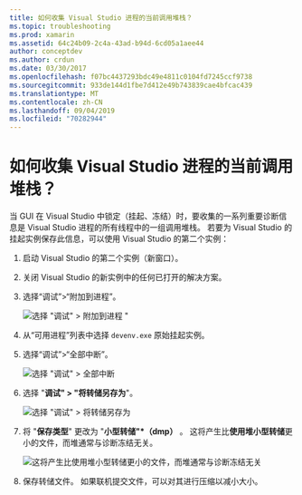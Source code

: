 ```yaml
---
title: 如何收集 Visual Studio 进程的当前调用堆栈？
ms.topic: troubleshooting
ms.prod: xamarin
ms.assetid: 64c24b09-2c4a-43ad-b94d-6cd05a1aee44
author: conceptdev
ms.author: crdun
ms.date: 03/30/2017
ms.openlocfilehash: f07bc4437293bdc49e4811c0104fd7245ccf9738
ms.sourcegitcommit: 933de144d1fbe7d412e49b743839cae4bfcac439
ms.translationtype: MT
ms.contentlocale: zh-CN
ms.lasthandoff: 09/04/2019
ms.locfileid: "70282944"
---
```

# <a name="how-do-i-collect-the-current-call-stacks-of-the-visual-studio-process"></a>如何收集 Visual Studio 进程的当前调用堆栈？

当 GUI 在 Visual Studio 中锁定（挂起、冻结）时，要收集的一系列重要诊断信息是 Visual Studio 进程的所有线程中的一组调用堆栈。 若要为 Visual Studio 的挂起实例保存此信息，可以使用 Visual Studio 的第二个实例：

1. 启动 Visual Studio 的第二个实例（新窗口）。

2. 关闭 Visual Studio 的新实例中的任何已打开的解决方案。

3. 选择“调试”>“附加到进程”。

   ![](vs-callstack-images/image1.png "选择 \"调试\" > 附加到进程 \"")

4. 从“可用进程”列表中选择 `devenv.exe` 原始挂起实例。

5. 选择“调试”>“全部中断”。

   ![](vs-callstack-images/image2.png "选择 \"调试\" > 全部中断")

6. 选择 "**调试" > "将转储另存为**"。

   ![](vs-callstack-images/image3.png "选择 \"调试\" > 将转储另存为")

7. 将 "**保存类型**" 更改为 "**小型转储"\*（dmp）** 。 这将产生比**使用堆小型转储**更小的文件，而堆通常与诊断冻结无关。

   ![](vs-callstack-images/image4.png "这将产生比使用堆小型转储更小的文件，而堆通常与诊断冻结无关")

8. 保存转储文件。 如果联机提交文件，可以对其进行压缩以减小大小。
